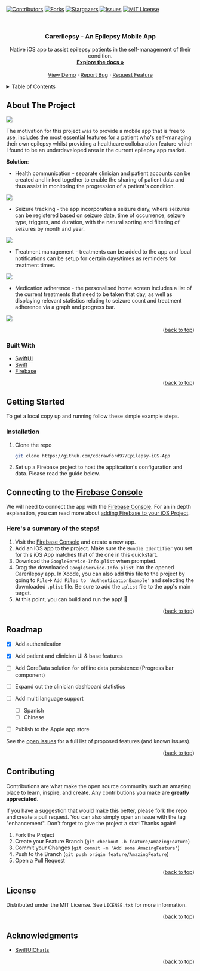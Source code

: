 <div id="top"></div>

[![Contributors][contributors-shield]][contributors-url]
[![Forks][forks-shield]][forks-url]
[![Stargazers][stars-shield]][stars-url]
[![Issues][issues-shield]][issues-url]
[![MIT License][license-shield]][license-url]



<!-- PROJECT LOGO -->
<br />
<div align="center">
<h3 align="center">Carerilepsy - An Epilepsy Mobile App</h3>

  <p align="center">
    Native iOS app to assist epilepsy patients in the self-management of their condition.
    <br />
    <a href="https://github.com/cdcrawford97/Epilepsy-iOS-App"><strong>Explore the docs »</strong></a>
    <br />
    <br />
    <a href="https://github.com/cdcrawford97/Epilepsy-iOS-App">View Demo</a>
    ·
    <a href="https://github.com/cdcrawford97/Epilepsy-iOS-App/issues">Report Bug</a>
    ·
    <a href="https://github.com/cdcrawford97/Epilepsy-iOS-App/issues">Request Feature</a>
  </p>
</div>



<!-- TABLE OF CONTENTS -->
<details>
  <summary>Table of Contents</summary>
  <ol>
    <li>
      <a href="#about-the-project">About The Project</a>
      <ul>
        <li><a href="#built-with">Built With</a></li>
      </ul>
    </li>
    <li>
      <a href="#getting-started">Getting Started</a>
      <ul>
        <li><a href="#installation">Installation</a></li>
      </ul>
    </li>
    <li><a href="#roadmap">Roadmap</a></li>
    <li><a href="#contributing">Contributing</a></li>
    <li><a href="#license">License</a></li>
    <li><a href="#acknowledgments">Acknowledgments</a></li>
  </ol>
</details>



<!-- ABOUT THE PROJECT -->
## About The Project

<kbd>
    <img src="/ReadmeImages/image_1.png" />
</kbd>

The motivation for this project was to provide a mobile app that is free to use, includes the most essential features for a patient who's self-managing their own epilepsy whilst providing a healthcare collobaration feature which I found to be an underdeveloped area in the current epilepsy app market. 

<b>Solution</b>:
* Health communication - separate clinician and patient accounts can be created and linked together to enable the sharing of patient data and thus assist in monitoring the progression of a patient's condition.

<kbd>
    <img src="/ReadmeImages/image_2.png" />
</kbd>

* Seizure tracking - the app incorporates a seizure diary, where seizures can be registered based on seizure date, time of occurrence, seizure type, triggers, and duration, with the natural sorting and ﬁltering of seizures by month and year.

<kbd>
    <img src="/ReadmeImages/image_3.png" />
</kbd>

* Treatment management - treatments can be added to the app and local notiﬁcations can be setup for certain days/times as reminders for treatment times.

<kbd>
    <img src="/ReadmeImages/image_4.png" />
</kbd>

* Medication adherence - the personalised home screen includes a list of the current treatments that need to be taken that day, as well as displaying relevant statistics relating to seizure count and treatment adherence via a graph and progress bar.

<kbd>
    <img src="/ReadmeImages/image_5.png" />
</kbd>

<p align="right">(<a href="#top">back to top</a>)</p>



### Built With

* [SwiftUI](https://developer.apple.com/xcode/swiftui/) 
* [Swift](https://developer.apple.com/swift/) 
* [Firebase](https://firebase.google.com/) 


<p align="right">(<a href="#top">back to top</a>)</p>



<!-- GETTING STARTED -->
## Getting Started

To get a local copy up and running follow these simple example steps.

### Installation

1. Clone the repo
   ```sh
   git clone https://github.com/cdcrawford97/Epilepsy-iOS-App
   ```
   
2. Set up a Firebase project to host the application's configuration and data. Please read the guide below.

## Connecting to the [Firebase Console](https://console.firebase.google.com)

We will need to connect the app with the [Firebase Console](https://console.firebase.google.com). For an in depth explanation, you can read more about [adding Firebase to your iOS Project](https://firebase.google.com/docs/ios/setup).

### Here's a summary of the steps!
1. Visit the [Firebase Console](https://console.firebase.google.com) and create a new app.
2. Add an iOS app to the project. Make sure the `Bundle Identifier` you set for this iOS App matches that of the one in this quickstart.
3. Download the `GoogleService-Info.plist` when prompted.
4. Drag the downloaded `GoogleService-Info.plist` into the opened Carerilepsy app. In Xcode, you can also add this file to the project by going to `File`-> `Add Files to 'AuthenticationExample'` and selecting the downloaded `.plist` file. Be sure to add the `.plist` file to the app's main target.
5. At this point, you can build and run the app! 🎉


<p align="right">(<a href="#top">back to top</a>)</p>


<!-- ROADMAP -->
## Roadmap

- [x] Add authentication
- [x] Add patient and clinician UI & base features
- [ ] Add CoreData solution for offline data persistence (Progress bar component)
- [ ] Expand out the clinician dashboard statistics 
- [ ] Add multi language support 
    - [ ] Spanish
    - [ ] Chinese
- [ ] Publish to the Apple app store 


See the [open issues](https://github.com/cdcrawford97/Epilepsy-iOS-App/issues) for a full list of proposed features (and known issues).

<p align="right">(<a href="#top">back to top</a>)</p>



<!-- CONTRIBUTING -->
## Contributing

Contributions are what make the open source community such an amazing place to learn, inspire, and create. Any contributions you make are **greatly appreciated**.

If you have a suggestion that would make this better, please fork the repo and create a pull request. You can also simply open an issue with the tag "enhancement".
Don't forget to give the project a star! Thanks again!

1. Fork the Project
2. Create your Feature Branch (`git checkout -b feature/AmazingFeature`)
3. Commit your Changes (`git commit -m 'Add some AmazingFeature'`)
4. Push to the Branch (`git push origin feature/AmazingFeature`)
5. Open a Pull Request

<p align="right">(<a href="#top">back to top</a>)</p>



<!-- LICENSE -->
## License

Distributed under the MIT License. See `LICENSE.txt` for more information.

<p align="right">(<a href="#top">back to top</a>)</p>


<!-- ACKNOWLEDGMENTS -->
## Acknowledgments

* [SwiftUICharts](https://github.com/AppPear/ChartView)

<p align="right">(<a href="#top">back to top</a>)</p>



<!-- MARKDOWN LINKS & IMAGES -->

[contributors-shield]: https://img.shields.io/github/contributors/cdcrawford97/Epilepsy-iOS-App.svg?style=for-the-badge
[contributors-url]: https://github.com/cdcrawford97/Epilepsy-iOS-App/graphs/contributors
[forks-shield]: https://img.shields.io/github/forks/cdcrawford97/Epilepsy-iOS-App.svg?style=for-the-badge
[forks-url]: https://github.com/cdcrawford97/Epilepsy-iOS-App/network/members
[stars-shield]: https://img.shields.io/github/stars/cdcrawford97/Epilepsy-iOS-App.svg?style=for-the-badge
[stars-url]: https://github.com/cdcrawford97/Epilepsy-iOS-App/stargazers
[issues-shield]: https://img.shields.io/github/issues/cdcrawford97/Epilepsy-iOS-App.svg?style=for-the-badge
[issues-url]: https://github.com/cdcrawford97/Epilepsy-iOS-App/issues
[license-shield]: https://img.shields.io/github/license/cdcrawford97/Epilepsy-iOS-App.svg?style=for-the-badge
[license-url]: https://github.com/cdcrawford97/Epilepsy-iOS-App/blob/master/LICENSE.txt
